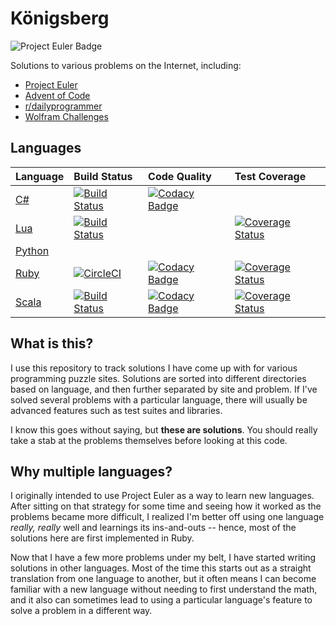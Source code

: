 # Königsberg

![Project Euler Badge](https://projecteuler.net/profile/bergren2.png)

Solutions to various problems on the Internet, including:

- [Project Euler](https://projecteuler.net/)
- [Advent of Code](http://adventofcode.com/)
- [r/dailyprogrammer](https://www.reddit.com/r/dailyprogrammer/)
- [Wolfram Challenges](https://challenges.wolfram.com)

## Languages

| Language | Build Status | Code Quality | Test Coverage |
|:---------|:-------------|:-------------|:--------------|
| [C#](https://github.com/bergren2/konigsberg-csharp) | [![Build Status](https://travis-ci.com/bergren2/konigsberg-csharp.svg?branch=master)](https://travis-ci.com/bergren2/konigsberg-csharp) | [![Codacy Badge](https://api.codacy.com/project/badge/Grade/cbc286774b2d4153919d8bd8f427f51e)](https://www.codacy.com/app/bergren2/konigsberg-csharp?utm_source=github.com&amp;utm_medium=referral&amp;utm_content=bergren2/konigsberg-csharp&amp;utm_campaign=Badge_Grade) ||
| [Lua](https://github.com/bergren2/konigsberg-lua) | [![Build Status](https://travis-ci.com/bergren2/konigsberg-lua.svg?branch=master)](https://travis-ci.com/bergren2/konigsberg-lua) || [![Coverage Status](https://coveralls.io/repos/github/bergren2/konigsberg-lua/badge.svg?branch=master)](https://coveralls.io/github/bergren2/konigsberg-lua?branch=master) |
| [Python](https://github.com/bergren2/konigsberg-python) ||||
| [Ruby](https://github.com/bergren2/konigsberg-ruby) | [![CircleCI](https://circleci.com/gh/bergren2/konigsberg-ruby.svg?style=svg)](https://circleci.com/gh/bergren2/konigsberg-ruby) | [![Codacy Badge](https://api.codacy.com/project/badge/Grade/a8961f8c4c224c90bf8aaa837a7694e0)](https://www.codacy.com/app/basstheorychaos/konigsberg-ruby?utm_source=github.com&amp;utm_medium=referral&amp;utm_content=bergren2/konigsberg-ruby&amp;utm_campaign=Badge_Grade) | [![Coverage Status](https://coveralls.io/repos/github/bergren2/konigsberg-ruby/badge.svg)](https://coveralls.io/github/bergren2/konigsberg-ruby) |
| [Scala](https://github.com/bergren2/konigsberg-scala) | [![Build Status](https://travis-ci.com/bergren2/konigsberg-scala.svg?branch=master)](https://travis-ci.com/bergren2/konigsberg-scala) | [![Codacy Badge](https://api.codacy.com/project/badge/Grade/bb3325e18edd4f63addc7fcde7266ac3)](https://www.codacy.com/app/basstheorychaos/konigsberg-scala?utm_source=github.com&amp;utm_medium=referral&amp;utm_content=bergren2/konigsberg-scala&amp;utm_campaign=Badge_Grade) | [![Coverage Status](https://coveralls.io/repos/github/bergren2/konigsberg-scala/badge.svg?branch=master)](https://coveralls.io/github/bergren2/konigsberg-scala?branch=master) |

## What is this?

I use this repository to track solutions I have come up with for various
programming puzzle sites. Solutions are sorted into different directories based
on language, and then further separated by site and problem.  If I've solved
several problems with a particular language, there will usually be advanced
features such as test suites and libraries.

I know this goes without saying, but **these are solutions**. You should really
take a stab at the problems themselves before looking at this code.

## Why multiple languages?

I originally intended to use Project Euler as a way to learn new languages.
After sitting on that strategy for some time and seeing how it worked as the
problems became more difficult, I realized I'm better off using one language
_really, really_ well and learnings its ins-and-outs -- hence, most of the
solutions here are first implemented in Ruby.

Now that I have a few more problems under my belt, I have started writing
solutions in other languages. Most of the time this starts out as a straight
translation from one language to another, but it often means I can become
familiar with a new language without needing to first understand the math, and
it also can sometimes lead to using a particular language's feature to solve a
problem in a different way.
